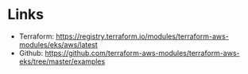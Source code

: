 # Links

* Terraform: https://registry.terraform.io/modules/terraform-aws-modules/eks/aws/latest
* Github: https://github.com/terraform-aws-modules/terraform-aws-eks/tree/master/examples